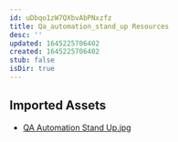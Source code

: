 ```yaml
---
id: uDbqo1zW7QXbvAbPNxzfz
title: Qa_automation_stand_up Resources
desc: ''
updated: 1645225706402
created: 1645225706402
stub: false
isDir: true
---
```

## Imported Assets
- [QA Automation Stand Up.jpg](/assets/qa-automation-stand-up.jpg)
